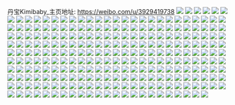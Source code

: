 丹宝Kimibaby_主页地址: https://weibo.com/u/3929419738 
![](https://wx4.sinaimg.cn/mw2000/ea362fdaly1h90q698zujj22c035hx6p.jpg) 
![](https://wx4.sinaimg.cn/mw2000/ea362fdaly1h90q6b5k7gj22bz35s1ky.jpg) 
![](https://wx4.sinaimg.cn/mw2000/ea362fdaly1h90q6ccsknj22bw35su0x.jpg) 
![](https://wx4.sinaimg.cn/mw2000/ea362fdaly1h90q6dsalqj22bb35s000.jpg) 
![](https://wx4.sinaimg.cn/mw2000/ea362fdaly1h90q6f07lyj22br35s1ky.jpg) 
![](https://wx4.sinaimg.cn/mw2000/ea362fdaly1h90q6gqnxjj224f304u0x.jpg) 
![](https://wx4.sinaimg.cn/mw2000/ea362fdaly1h90q6hxrpkj22aj35s4qq.jpg) 
![](https://wx4.sinaimg.cn/mw2000/ea362fdaly1h90q6jwwggj22bn6bxhdw.jpg) 
![](https://wx4.sinaimg.cn/mw2000/ea362fdaly1h90q6krpnsj22b035snpd.jpg) 
![](https://wx4.sinaimg.cn/mw2000/ea362fdaly1h8u4ls0hd1j21o0280kjl.jpg) 
![](https://wx4.sinaimg.cn/mw2000/ea362fdaly1h8u4lx1cizj21o0280npd.jpg) 
![](https://wx4.sinaimg.cn/mw2000/ea362fdaly1h8u4lz80raj21o026fb29.jpg) 
![](https://wx4.sinaimg.cn/mw2000/ea362fdaly1h8u4m325m7j21o0280kjl.jpg) 
![](https://wx4.sinaimg.cn/mw2000/ea362fdaly1h8u4lno6cyj21o0280hdt.jpg) 
![](https://wx4.sinaimg.cn/mw2000/ea362fdaly1h8u4m7vq8yj21o028skjl.jpg) 
![](https://wx4.sinaimg.cn/mw2000/ea362fdaly1h8nbhlxjj6j21o02807wi.jpg) 
![](https://wx4.sinaimg.cn/mw2000/ea362fdaly1h8nbhk9j6aj21o0280e82.jpg) 
![](https://wx4.sinaimg.cn/mw2000/ea362fdaly1h8nbhngk0yj21o0280x6p.jpg) 
![](https://wx4.sinaimg.cn/mw2000/ea362fdaly1h8nbhpg5hjj21o0280u0x.jpg) 
![](https://wx4.sinaimg.cn/mw2000/ea362fdaly1h8nbhr6efgj21o02801ky.jpg) 
![](https://wx4.sinaimg.cn/mw2000/ea362fdaly1h8nbht8cpyj21o02801ky.jpg) 
![](https://wx4.sinaimg.cn/mw2000/ea362fdaly1h7pa1swetxj20u014010g.jpg) 
![](https://wx4.sinaimg.cn/mw2000/ea362fdaly1h7pa1t6l0nj20u0296b1x.jpg) 
![](https://wx4.sinaimg.cn/mw2000/ea362fdaly1h7pa1sp5zxj20u0140k17.jpg) 
![](https://wx4.sinaimg.cn/mw2000/ea362fdaly1h7pa1th5euj20ty13yqcz.jpg) 
![](https://wx4.sinaimg.cn/mw2000/ea362fdaly1h7pa1tog2mj20u018yn69.jpg) 
![](https://wx4.sinaimg.cn/mw2000/ea362fdaly1h7pa1ty3tsj20u214ggvp.jpg) 
![](https://wx4.sinaimg.cn/mw2000/ea362fdaly1h7dv7d9cknj20lc0sgmxs.jpg) 
![](https://wx4.sinaimg.cn/mw2000/ea362fdaly1h7dv7blj5ij20lc0sgmxs.jpg) 
![](https://wx4.sinaimg.cn/mw2000/ea362fdaly1h7dv7ek62uj20lc0sgt99.jpg) 
![](https://wx4.sinaimg.cn/mw2000/ea362fdaly1h7dv7fh4sbj20lc0sgdlu.jpg) 
![](https://wx4.sinaimg.cn/mw2000/ea362fdaly1h5gv2absiuj22c0340b2c.jpg) 
![](https://wx4.sinaimg.cn/mw2000/ea362fdaly1h5gv24jib9j228l35se82.jpg) 
![](https://wx4.sinaimg.cn/mw2000/ea362fdaly1h5gv22eoztj228w35sb2a.jpg) 
![](https://wx4.sinaimg.cn/mw2000/ea362fdaly1h5gv26b5wgj22a335skjm.jpg) 
![](https://wx4.sinaimg.cn/mw2000/ea362fdaly1h5gv2e20zuj22al3401kz.jpg) 
![](https://wx4.sinaimg.cn/mw2000/ea362fdaly1h5gv2gjaswj229z3401kz.jpg) 
![](https://wx4.sinaimg.cn/mw2000/ea362fdaly1h5gv2iwr73j22a635snpe.jpg) 
![](https://wx4.sinaimg.cn/mw2000/ea362fdagy1h568joiu0jj21d33oxe82.jpg) 
![](https://wx4.sinaimg.cn/mw2000/ea362fdagy1h568jqf2hsj21y32saqv6.jpg) 
![](https://wx4.sinaimg.cn/mw2000/ea362fdagy1h568js5jv3j21gm3qfkjo.jpg) 
![](https://wx4.sinaimg.cn/mw2000/ea362fdagy1h568jufxpqj21ai52we85.jpg) 
![](https://wx4.sinaimg.cn/mw2000/ea362fdagy1h568jvxnpij223f2y3kjn.jpg) 
![](https://wx4.sinaimg.cn/mw2000/ea362fdagy1h568jn5lt4j21fc3fru0x.jpg) 
![](https://wx4.sinaimg.cn/mw2000/ea362fdagy1h568jxlqdkj227v2yi4qr.jpg) 
![](https://wx4.sinaimg.cn/mw2000/ea362fdagy1h568jznv4rj21al52wqv8.jpg) 
![](https://wx4.sinaimg.cn/mw2000/ea362fdagy1h568k182i6j220332xqv6.jpg) 
![](https://wx4.sinaimg.cn/mw2000/ea362fdaly1h4p7kxf2zyj22d235sqv6.jpg) 
![](https://wx4.sinaimg.cn/mw2000/ea362fdaly1h4p7ky7mifj22cj35sqv5.jpg) 
![](https://wx4.sinaimg.cn/mw2000/ea362fdaly1h4p7l03eibj22bh35s7wi.jpg) 
![](https://wx4.sinaimg.cn/mw2000/ea362fdaly1h4p7l2ffw9j22c135su0y.jpg) 
![](https://wx4.sinaimg.cn/mw2000/ea362fdaly1h4p7l4gfh7j22c835sb2a.jpg) 
![](https://wx4.sinaimg.cn/mw2000/ea362fdaly1h4p7l6lgs2j22c0340e83.jpg) 
![](https://wx4.sinaimg.cn/mw2000/ea362fdaly1h4p7l8v6l6j22am340kjm.jpg) 
![](https://wx4.sinaimg.cn/mw2000/ea362fdaly1h43yjtwyg0j215o34pkjl.jpg) 
![](https://wx4.sinaimg.cn/mw2000/ea362fdaly1h43yjpyoaxj20xc3tnnpd.jpg) 
![](https://wx4.sinaimg.cn/mw2000/ea362fdaly1h43yjwgh8vj215o375npd.jpg) 
![](https://wx4.sinaimg.cn/mw2000/ea362fdaly1h43yjycfoqj215o356hdt.jpg) 
![](https://wx4.sinaimg.cn/mw2000/ea362fdaly1h43yk24v93j215o35cx6p.jpg) 
![](https://wx4.sinaimg.cn/mw2000/ea362fdaly1h43yk4h5gcj215o36le81.jpg) 
![](https://wx4.sinaimg.cn/mw2000/ea362fdaly1h43yk6gropj215o350u0x.jpg) 
![](https://wx4.sinaimg.cn/mw2000/ea362fdaly1h43yk97dw9j22b135snpe.jpg) 
![](https://wx4.sinaimg.cn/mw2000/ea362fdaly1h43ykdlulsj215o1qi1kx.jpg) 
![](https://wx4.sinaimg.cn/mw2000/ea362fdaly1h3r6o5mftrj23402bv1kz.jpg) 
![](https://wx4.sinaimg.cn/mw2000/ea362fdaly1h3r6o6awsmj215o1qi1kx.jpg) 
![](https://wx4.sinaimg.cn/mw2000/ea362fdaly1h3r6o3gt8gj23402bve83.jpg) 
![](https://wx4.sinaimg.cn/mw2000/ea362fdaly1h3r6o7i58jj22c033vnpe.jpg) 
![](https://wx4.sinaimg.cn/mw2000/ea362fdaly1h3r6o82k66j215o1qi7wh.jpg) 
![](https://wx4.sinaimg.cn/mw2000/ea362fdaly1h3r6o8rg93j22c033vhdu.jpg) 
![](https://wx4.sinaimg.cn/mw2000/ea362fdaly1h3r6o97z2uj20xc2301kx.jpg) 
![](https://wx4.sinaimg.cn/mw2000/ea362fdaly1h3r6oa2kz8j20xc2307wh.jpg) 
![](https://wx4.sinaimg.cn/mw2000/ea362fdaly1h3r6oayrn9j20uk6sg4qr.jpg) 
![](https://wx4.sinaimg.cn/mw2000/ea362fdaly1h3fons7wraj21o0280hdu.jpg) 
![](https://wx4.sinaimg.cn/mw2000/ea362fdaly1h3font9epbj21o0284x6p.jpg) 
![](https://wx4.sinaimg.cn/mw2000/ea362fdaly1h3fonr24rij21o0280e82.jpg) 
![](https://wx4.sinaimg.cn/mw2000/ea362fdaly1h3fonuykqwj21o029px6p.jpg) 
![](https://wx4.sinaimg.cn/mw2000/ea362fdaly1h3fonwsvpyj21o02a9x6p.jpg) 
![](https://wx4.sinaimg.cn/mw2000/ea362fdaly1h3fonxp44jj21o02a41ky.jpg) 
![](https://wx4.sinaimg.cn/mw2000/ea362fdaly1h3fonyvndyj21o028qqv6.jpg) 
![](https://wx4.sinaimg.cn/mw2000/ea362fdaly1h3foo02h66j21o0280hdu.jpg) 
![](https://wx4.sinaimg.cn/mw2000/ea362fdaly1h3foo1f1bgj21o02807wi.jpg) 
![](https://wx4.sinaimg.cn/mw2000/ea362fdaly1h335n6k3qvj216o1m2tnv.jpg) 
![](https://wx4.sinaimg.cn/mw2000/ea362fdaly1h335n6vyomj216o1m8wtt.jpg) 
![](https://wx4.sinaimg.cn/mw2000/ea362fdaly1h335n7d0mlj216o1mcqjj.jpg) 
![](https://wx4.sinaimg.cn/mw2000/ea362fdaly1h335n7qfhjj215c1kw1dm.jpg) 
![](https://wx4.sinaimg.cn/mw2000/ea362fdaly1h335n7zic2j216o1kwqgq.jpg) 
![](https://wx4.sinaimg.cn/mw2000/ea362fdaly1h335n66j04j216o1n6ner.jpg) 
![](https://wx4.sinaimg.cn/mw2000/ea362fdaly1h335n8b5esj216o1n218o.jpg) 
![](https://wx4.sinaimg.cn/mw2000/ea362fdaly1h335n8q3rqj216o1m2tsa.jpg) 
![](https://wx4.sinaimg.cn/mw2000/ea362fdaly1h335n91buoj214v1kvh42.jpg) 
![](https://wx4.sinaimg.cn/mw2000/ea362fdaly1h2en98tt98j228331gkjl.jpg) 
![](https://wx4.sinaimg.cn/mw2000/ea362fdaly1h2en99cmbxj21071dlk0u.jpg) 
![](https://wx4.sinaimg.cn/mw2000/ea362fdaly1h2en985858j210f1du12p.jpg) 
![](https://wx4.sinaimg.cn/mw2000/ea362fdaly1h2en99uquuj228z35se81.jpg) 
![](https://wx4.sinaimg.cn/mw2000/ea362fdaly1h2en9ahfhkj22al35shdt.jpg) 
![](https://wx4.sinaimg.cn/mw2000/ea362fdaly1h2en9ec92aj22ad35snpe.jpg) 
![](https://wx4.sinaimg.cn/mw2000/ea362fdaly1h2dj5vvqyvj22in1vzhdv.jpg) 
![](https://wx4.sinaimg.cn/mw2000/ea362fdaly1h2dj5yonxrj21z31z3npe.jpg) 
![](https://wx4.sinaimg.cn/mw2000/ea362fdaly1h2dj62anx7j220d20d4qr.jpg) 
![](https://wx4.sinaimg.cn/mw2000/ea362fdaly1h2dj5sbm76j21xg2w6b2b.jpg) 
![](https://wx4.sinaimg.cn/mw2000/ea362fdaly1h2dj66nutsj21sg2oox6r.jpg) 
![](https://wx4.sinaimg.cn/mw2000/ea362fdaly1h2dj6c7wo3j224d2ttkjo.jpg) 
![](https://wx4.sinaimg.cn/mw2000/ea362fdaly1h28xhjzslbj22c033vx6q.jpg) 
![](https://wx4.sinaimg.cn/mw2000/ea362fdaly1h28xhoyccjj22c033vb2b.jpg) 
![](https://wx4.sinaimg.cn/mw2000/ea362fdaly1h28xj0io5tj215d1j34jc.jpg) 
![](https://wx4.sinaimg.cn/mw2000/ea362fdaly1h28xhz240rj234033vu11.jpg) 
![](https://wx4.sinaimg.cn/mw2000/ea362fdaly1h28xi5sryyj22c033vx6r.jpg) 
![](https://wx4.sinaimg.cn/mw2000/ea362fdaly1h28xincg7mj22c033vkjo.jpg) 
![](https://wx4.sinaimg.cn/mw2000/ea362fdaly1h28xivorprj234033v4qt.jpg) 
![](https://wx4.sinaimg.cn/mw2000/ea362fdaly1h28xixoh86j215o345qv5.jpg) 
![](https://wx4.sinaimg.cn/mw2000/ea362fdaly1h28xizfkkaj20xc5hgnpe.jpg) 
![](https://wx4.sinaimg.cn/mw2000/ea362fdaly1h27yaatuqyj21o0280npe.jpg) 
![](https://wx4.sinaimg.cn/mw2000/ea362fdaly1h27yc0l644j21o0280x6q.jpg) 
![](https://wx4.sinaimg.cn/mw2000/ea362fdaly1h27ya1bk6nj21o0280qv6.jpg) 
![](https://wx4.sinaimg.cn/mw2000/ea362fdaly1h27yb8apebj21o0280npe.jpg) 
![](https://wx4.sinaimg.cn/mw2000/ea362fdaly1h27yaovjo0j21o0280hdu.jpg) 
![](https://wx4.sinaimg.cn/mw2000/ea362fdaly1h27ybgrmndj21o0280npe.jpg) 
![](https://wx4.sinaimg.cn/mw2000/ea362fdaly1h27ybq6i3jj21o0280kjm.jpg) 
![](https://wx4.sinaimg.cn/mw2000/ea362fdaly1h27yazuqxhj21o0280npe.jpg) 
![](https://wx4.sinaimg.cn/mw2000/ea362fdaly1h27ycb1gi8j21o0292hdu.jpg) 
![](https://wx4.sinaimg.cn/mw2000/ea362fdaly1h23b9bq1o7j20lc0sg42e.jpg) 
![](https://wx4.sinaimg.cn/mw2000/ea362fdaly1h23b9bandoj20lc0sggpg.jpg) 
![](https://wx4.sinaimg.cn/mw2000/ea362fdaly1h23b9bwl96j20lc0sgae1.jpg) 
![](https://wx4.sinaimg.cn/mw2000/ea362fdaly1h23b9c9wxhj20u0140104.jpg) 
![](https://wx4.sinaimg.cn/mw2000/ea362fdaly1h1n5nrmandj22bw35se82.jpg) 
![](https://wx4.sinaimg.cn/mw2000/ea362fdaly1h1n5nx0ov0j22bv35sb2a.jpg) 
![](https://wx4.sinaimg.cn/mw2000/ea362fdaly1h1n5o1c1lbj22ax35s7wi.jpg) 
![](https://wx4.sinaimg.cn/mw2000/ea362fdaly1h1n5o5s370j22an35su0x.jpg) 
![](https://wx4.sinaimg.cn/mw2000/ea362fdaly1h1n5nlx7jmj22al35sx6p.jpg) 
![](https://wx4.sinaimg.cn/mw2000/ea362fdaly1h1n5o9ywhwj22bo35sx6p.jpg) 
![](https://wx4.sinaimg.cn/mw2000/ea362fdaly1h07d0fh0ytj22au33yqv7.jpg) 
![](https://wx4.sinaimg.cn/mw2000/ea362fdaly1h07d00n9fqj22ay35sqv5.jpg) 
![](https://wx4.sinaimg.cn/mw2000/ea362fdaly1h07d0i5kehj228433yx6q.jpg) 
![](https://wx4.sinaimg.cn/mw2000/ea362fdaly1h07d0angysj22aw340hdt.jpg) 
![](https://wx4.sinaimg.cn/mw2000/ea362fdaly1h07d08k6kuj22bx35se81.jpg) 
![](https://wx4.sinaimg.cn/mw2000/ea362fdaly1h07d0cxfu2j22a43407wi.jpg) 
![](https://wx4.sinaimg.cn/mw2000/ea362fdaly1h07czz6i0dj229q33yhdu.jpg) 
![](https://wx4.sinaimg.cn/mw2000/ea362fdaly1h07d061kofj22bj35sqv5.jpg) 
![](https://wx4.sinaimg.cn/mw2000/ea362fdaly1gzrzb3wkquj20rr15dwwu.jpg) 
![](https://wx4.sinaimg.cn/mw2000/ea362fdaly1gzrzb65tvhj21o0280b2b.jpg) 
![](https://wx4.sinaimg.cn/mw2000/ea362fdaly1gzrzb70cinj20wi17lkc7.jpg) 
![](https://wx4.sinaimg.cn/mw2000/ea362fdaly1gzrzb7hkx6j20wi1837l4.jpg) 
![](https://wx4.sinaimg.cn/mw2000/ea362fdaly1gzrzba29t0j20wi17u7ld.jpg) 
![](https://wx4.sinaimg.cn/mw2000/ea362fdaly1gzrzbav3lsj22b635s4qq.jpg) 
![](https://wx4.sinaimg.cn/mw2000/ea362fdaly1gzrzbbynttj20u0140khu.jpg) 
![](https://wx4.sinaimg.cn/mw2000/ea362fdaly1gzrzbcw2yzj22b035s7wi.jpg) 
![](https://wx4.sinaimg.cn/mw2000/ea362fdaly1gzpjen6xtej22c02c07wi.jpg) 
![](https://wx4.sinaimg.cn/mw2000/ea362fdaly1gzpjeu4a0gj22682wcb2a.jpg) 
![](https://wx4.sinaimg.cn/mw2000/ea362fdaly1gzpjexqljoj221u2qghdu.jpg) 
![](https://wx4.sinaimg.cn/mw2000/ea362fdaly1gzpjem09kmj229t312e82.jpg) 
![](https://wx4.sinaimg.cn/mw2000/ea362fdaly1gzpjezvtxpj227u2iphdu.jpg) 
![](https://wx4.sinaimg.cn/mw2000/ea362fdaly1gzpjf2b6bnj22bb332hdu.jpg) 
![](https://wx4.sinaimg.cn/mw2000/ea362fdaly1gzpjf5zewjj22bb332npe.jpg) 
![](https://wx4.sinaimg.cn/mw2000/ea362fdaly1gzpjf7nmumj22qi21wu0x.jpg) 
![](https://wx4.sinaimg.cn/mw2000/ea362fdaly1gzpjf9jr2xj21wc24lu0x.jpg) 
![](https://wx4.sinaimg.cn/mw2000/ea362fdaly1gyz8oake9dj21o02aob2a.jpg) 
![](https://wx4.sinaimg.cn/mw2000/ea362fdaly1gyz8oc3njuj21o02aox6p.jpg) 
![](https://wx4.sinaimg.cn/mw2000/ea362fdaly1gyz8oeu54mj21o02b8b2a.jpg) 
![](https://wx4.sinaimg.cn/mw2000/ea362fdaly1gyz8og7g3aj21o02ae4qq.jpg) 
![](https://wx4.sinaimg.cn/mw2000/ea362fdaly1gyz8oie4mnj21o02aox6p.jpg) 
![](https://wx4.sinaimg.cn/mw2000/ea362fdaly1gyz8o8e0dzj21o02b4b2a.jpg) 
![](https://wx4.sinaimg.cn/mw2000/ea362fdaly1gywtutjsv0j21o02801ky.jpg) 
![](https://wx4.sinaimg.cn/mw2000/ea362fdaly1gywtvfcvemj21o0280u0x.jpg) 
![](https://wx4.sinaimg.cn/mw2000/ea362fdaly1gywtw33sq3j21o02801ky.jpg) 
![](https://wx4.sinaimg.cn/mw2000/ea362fdaly1gyllmzs4cqj22c03407wh.jpg) 
![](https://wx4.sinaimg.cn/mw2000/ea362fdaly1gyllmxsrx1j22c0340e81.jpg) 
![](https://wx4.sinaimg.cn/mw2000/ea362fdaly1gylln1f3jgj22bb35sb29.jpg) 
![](https://wx4.sinaimg.cn/mw2000/ea362fdaly1gylln2d59kj23402c0qv5.jpg) 
![](https://wx4.sinaimg.cn/mw2000/ea362fdaly1gylln301wpj23402c0qv5.jpg) 
![](https://wx4.sinaimg.cn/mw2000/ea362fdaly1gylln3lyhuj23402c0kjl.jpg) 
![](https://wx4.sinaimg.cn/mw2000/ea362fdaly1gydcj7mcbej21o02801ky.jpg) 
![](https://wx4.sinaimg.cn/mw2000/ea362fdaly1gydcjtbwrnj21o0280kjl.jpg) 
![](https://wx4.sinaimg.cn/mw2000/ea362fdaly1gydckjwzidj21o02801ky.jpg) 
![](https://wx4.sinaimg.cn/mw2000/ea362fdaly1gydclis7z3j21o02807wi.jpg) 
![](https://wx4.sinaimg.cn/mw2000/ea362fdaly1gydcilf9jsj21o02804qq.jpg) 
![](https://wx4.sinaimg.cn/mw2000/ea362fdaly1gydcm5cz0zj21o02807wi.jpg) 
![](https://wx4.sinaimg.cn/mw2000/ea362fdaly1gy53o2il5fj21o02807wi.jpg) 
![](https://wx4.sinaimg.cn/mw2000/ea362fdaly1gy53o08mbnj21o029m4qq.jpg) 
![](https://wx4.sinaimg.cn/mw2000/ea362fdaly1gy53o4j2fmj21o02804qq.jpg) 
![](https://wx4.sinaimg.cn/mw2000/ea362fdaly1gy53oa2xtaj20nr1jxdv2.jpg) 
![](https://wx4.sinaimg.cn/mw2000/ea362fdaly1gy53obg7w0j20nk1isaqv.jpg) 
![](https://wx4.sinaimg.cn/mw2000/ea362fdaly1gy53oata4ij21e13yuu0x.jpg) 
![](https://wx4.sinaimg.cn/mw2000/ea362fdaly1gy53o6pjfpj21o0280x6p.jpg) 
![](https://wx4.sinaimg.cn/mw2000/ea362fdaly1gy53o8b0prj21o0280b2a.jpg) 
![](https://wx4.sinaimg.cn/mw2000/ea362fdaly1gy53o9khoaj21o029k4qq.jpg) 
![](https://wx4.sinaimg.cn/mw2000/ea362fdaly1gxwq9cjdq7j20xc3jqu0x.jpg) 
![](https://wx4.sinaimg.cn/mw2000/ea362fdaly1gxwq9aonzej20xc4xpu0y.jpg) 
![](https://wx4.sinaimg.cn/mw2000/ea362fdaly1gxwq9hs651j20xc4xpu0y.jpg) 
![](https://wx4.sinaimg.cn/mw2000/ea362fdaly1gxwq9p0qqnj20wicafkjn.jpg) 
![](https://wx4.sinaimg.cn/mw2000/ea362fdaly1gxwq9qikk8j20wi38ftwd.jpg) 
![](https://wx4.sinaimg.cn/mw2000/ea362fdaly1gxwq9skxbsj215o3ncqu2.jpg) 
![](https://wx4.sinaimg.cn/mw2000/ea362fdaly1gxwq9zl8h5j20xc4xpqv6.jpg) 
![](https://wx4.sinaimg.cn/mw2000/ea362fdaly1gxwqa6qsjdj20xc40e7wi.jpg) 
![](https://wx4.sinaimg.cn/mw2000/ea362fdaly1gxwqaadwr8j20xc4xpx6q.jpg) 
![](https://wx4.sinaimg.cn/mw2000/ea362fdaly1gxicqv1fd0j20u029cdxd.jpg) 
![](https://wx4.sinaimg.cn/mw2000/ea362fdaly1gxicqw2v6nj20u03fgnpd.jpg) 
![](https://wx4.sinaimg.cn/mw2000/ea362fdaly1gxicqwh96uj20u0190aj3.jpg) 
![](https://wx4.sinaimg.cn/mw2000/ea362fdaly1gxicqwtdpjj20u0154tfv.jpg) 
![](https://wx4.sinaimg.cn/mw2000/ea362fdaly1gxicqx4zhgj20u014wth2.jpg) 
![](https://wx4.sinaimg.cn/mw2000/ea362fdaly1gxicqxzvsij20u0154gtr.jpg) 
![](https://wx4.sinaimg.cn/mw2000/ea362fdaly1gxicqykitvj20u03due2f.jpg) 
![](https://wx4.sinaimg.cn/mw2000/ea362fdaly1gxicqz0vlvj20u029i16a.jpg) 
![](https://wx4.sinaimg.cn/mw2000/ea362fdaly1gxicqtt4rkj20u02amke0.jpg) 
![](https://wx4.sinaimg.cn/mw2000/ea362fdaly1gxbem83q33j22c03401kz.jpg) 
![](https://wx4.sinaimg.cn/mw2000/ea362fdaly1gxbembdjgwj21av54rb2b.jpg) 
![](https://wx4.sinaimg.cn/mw2000/ea362fdaly1gxbemz9ccgj22b335sqv6.jpg) 
![](https://wx4.sinaimg.cn/mw2000/ea362fdaly1gxbeljdagpj21x42vf000.jpg) 
![](https://wx4.sinaimg.cn/mw2000/ea362fdaly1gxben21g7hj22c02c07wk.jpg) 
![](https://wx4.sinaimg.cn/mw2000/ea362fdaly1gxbenc18krj22bd35sx6q.jpg) 
![](https://wx4.sinaimg.cn/mw2000/ea362fdaly1gxbendv64fj20uk5btkjm.jpg) 
![](https://wx4.sinaimg.cn/mw2000/ea362fdaly1gxbenf4uzgj215o1n1qs0.jpg) 
![](https://wx4.sinaimg.cn/mw2000/ea362fdaly1gxbenjmghmj216y35s4qq.jpg) 
![](https://wx4.sinaimg.cn/mw2000/ea362fdaly1gvrqyiyuecj22ar35su0x.jpg) 
![](https://wx4.sinaimg.cn/mw2000/ea362fdaly1gvrqyo2cokj22c034rqv5.jpg) 
![](https://wx4.sinaimg.cn/mw2000/ea362fdaly1gvrqyshah2j22an35sqv6.jpg) 
![](https://wx4.sinaimg.cn/mw2000/ea362fdaly1gvrqz4q018j22aw35su0y.jpg) 
![](https://wx4.sinaimg.cn/mw2000/ea362fdaly1gvrqzeno7aj22ah35sqv6.jpg) 
![](https://wx4.sinaimg.cn/mw2000/ea362fdaly1gvrqzla3oxj22aa35snpe.jpg) 
![](https://wx4.sinaimg.cn/mw2000/ea362fdaly1gvrqzolrpfj22al35skjl.jpg) 
![](https://wx4.sinaimg.cn/mw2000/ea362fdaly1gvrqydzhvrj22bd35sx6q.jpg) 
![](https://wx4.sinaimg.cn/mw2000/ea362fdaly1gvrr02hnnxj22c034z4qq.jpg) 
![](https://wx4.sinaimg.cn/mw2000/004hVrzIly1gv4je7tto0j617g5xlu1002.jpg) 
![](https://wx4.sinaimg.cn/mw2000/004hVrzIly1gv4je2sx6hj617r4phu0y02.jpg) 
![](https://wx4.sinaimg.cn/mw2000/004hVrzIly1gv4jedjb5oj61aq53m1kz02.jpg) 
![](https://wx4.sinaimg.cn/mw2000/004hVrzIly1gv4jegzfblj61ao54pu0y02.jpg) 
![](https://wx4.sinaimg.cn/mw2000/004hVrzIly1gv4jejv7syj62bk35shdu02.jpg) 
![](https://wx4.sinaimg.cn/mw2000/004hVrzIly1gv4jeo4qlnj61884pjnpf02.jpg) 
![](https://wx4.sinaimg.cn/mw2000/004hVrzIly1gv4jequh0ij61fv3tpqv502.jpg) 
![](https://wx4.sinaimg.cn/mw2000/004hVrzIly1gv4jevjhpij60uh7bmkjn02.jpg) 
![](https://wx4.sinaimg.cn/mw2000/004hVrzIly1gv4jf05k0hj61am5b3b2b02.jpg) 
![](https://wx4.sinaimg.cn/mw2000/ea362fdaly1gv1a6yp220j22df35sx6p.jpg) 
![](https://wx4.sinaimg.cn/mw2000/004hVrzIly1gv1a6zorz8j62cw35su0x02.jpg) 
![](https://wx4.sinaimg.cn/mw2000/004hVrzIly1gv1a70phaej62c235su0x02.jpg) 
![](https://wx4.sinaimg.cn/mw2000/004hVrzIly1gv1a72h3r4j62d835su0x02.jpg) 
![](https://wx4.sinaimg.cn/mw2000/ea362fdaly1gv1a74un81j22df35sx6p.jpg) 
![](https://wx4.sinaimg.cn/mw2000/004hVrzIly1gv1a77b19fj62c535s7wi02.jpg) 
![](https://wx4.sinaimg.cn/mw2000/004hVrzIly1gv1a7ark2yj625q30y1ky02.jpg) 
![](https://wx4.sinaimg.cn/mw2000/004hVrzIly1gv1a6w5iauj62aa35s4qq02.jpg) 
![](https://wx4.sinaimg.cn/mw2000/ea362fdaly1gv1a7e2a3bj225n2yzu0x.jpg) 
![](https://wx4.sinaimg.cn/mw2000/004hVrzIly1gu77ofxyw7j615o1ql4qp02.jpg) 
![](https://wx4.sinaimg.cn/mw2000/004hVrzIly1gu77oeibg9j615o2grhdt02.jpg) 
![](https://wx4.sinaimg.cn/mw2000/004hVrzIly1gu77o54uypj615o1rge8102.jpg) 
![](https://wx4.sinaimg.cn/mw2000/004hVrzIly1gu77oczkxyj629r344b2c02.jpg) 
![](https://wx4.sinaimg.cn/mw2000/004hVrzIly1gu77o9g8mhj615o1k3e7j02.jpg) 
![](https://wx4.sinaimg.cn/mw2000/004hVrzIly1gu77o7n7nxj615o3fdu0y02.jpg) 
![](https://wx4.sinaimg.cn/mw2000/004hVrzIly1gu77ojuc9jj629v3444qs02.jpg) 
![](https://wx4.sinaimg.cn/mw2000/004hVrzIly1gu77os053uj629r344b2c02.jpg) 
![](https://wx4.sinaimg.cn/mw2000/ea362fdaly1gu77onwbioj22a7344b2c.jpg) 
![](https://wx4.sinaimg.cn/mw2000/ea362fdaly1gt1j3jie2aj20xc4fee82.jpg) 
![](https://wx4.sinaimg.cn/mw2000/004hVrzIly1gt1j3lx1ilj615o3464qr02.jpg) 
![](https://wx4.sinaimg.cn/mw2000/ea362fdaly1gt1j3nuvpzj215o348qv6.jpg) 
![](https://wx4.sinaimg.cn/mw2000/ea362fdaly1gt1j3ph6q4j22bs35snpe.jpg) 
![](https://wx4.sinaimg.cn/mw2000/ea362fdaly1gt1j3rtz6pj20xc3e8e81.jpg) 
![](https://wx4.sinaimg.cn/mw2000/ea362fdaly1gt1j3u4rm7j22bh35s1kz.jpg) 
